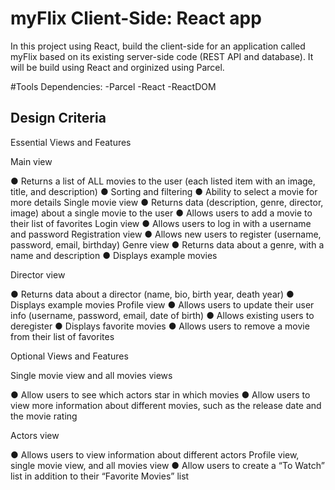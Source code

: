 # myFlix Client-Side: React app
In this project using React, build the client-side for an application called myFlix based on its existing server-side code (REST API and database).
It will be build using React and orginized using Parcel.

#Tools
Dependencies:
-Parcel
-React
-ReactDOM

## Design Criteria

Essential Views and Features

Main view

● Returns a list of ALL movies to the user (each listed item with an image, title, and
description)
● Sorting and filtering
● Ability to select a movie for more details
Single movie view
● Returns data (description, genre, director, image) about a single movie to the user
● Allows users to add a movie to their list of favorites
Login view
● Allows users to log in with a username and password
Registration view
● Allows new users to register (username, password, email, birthday)
Genre view
● Returns data about a genre, with a name and description
● Displays example movies

Director view

● Returns data about a director (name, bio, birth year, death year)
● Displays example movies
Profile view
● Allows users to update their user info (username, password, email, date of birth)
● Allows existing users to deregister
● Displays favorite movies
● Allows users to remove a movie from their list of favorites

Optional Views and Features

Single movie view and all movies views

● Allow users to see which actors star in which movies
● Allow users to view more information about different movies, such as the release date
and the movie rating

Actors view

● Allows users to view information about different actors
Profile view, single movie view, and all movies view
● Allow users to create a “To Watch” list in addition to their “Favorite Movies” list
